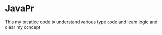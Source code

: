 # JavaPr
This my prcatice code to understand various type code and learn logic and clear my concept
